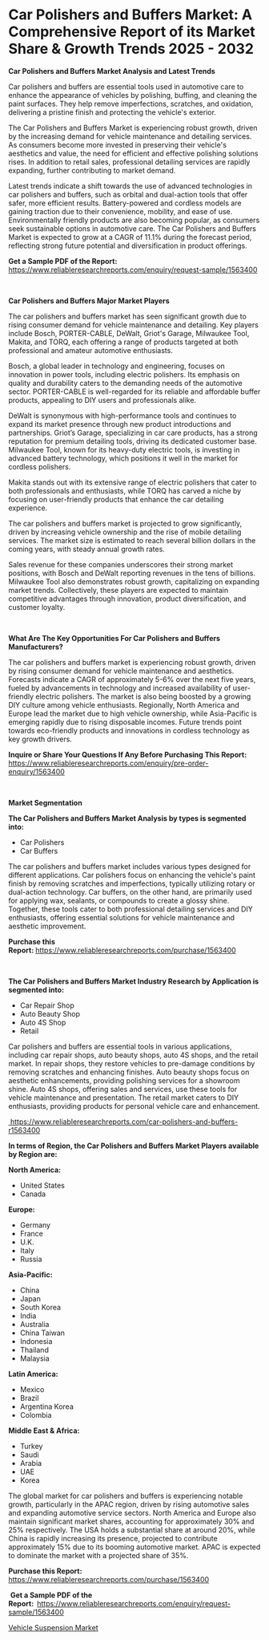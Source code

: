 <p><h1>Car Polishers and Buffers Market: A Comprehensive Report of its Market Share & Growth Trends 2025 - 2032</h1></p><p><strong>Car Polishers and Buffers Market Analysis and Latest Trends</strong></p>
<p><p>Car polishers and buffers are essential tools used in automotive care to enhance the appearance of vehicles by polishing, buffing, and cleaning the paint surfaces. They help remove imperfections, scratches, and oxidation, delivering a pristine finish and protecting the vehicle's exterior.</p><p>The Car Polishers and Buffers Market is experiencing robust growth, driven by the increasing demand for vehicle maintenance and detailing services. As consumers become more invested in preserving their vehicle's aesthetics and value, the need for efficient and effective polishing solutions rises. In addition to retail sales, professional detailing services are rapidly expanding, further contributing to market demand.</p><p>Latest trends indicate a shift towards the use of advanced technologies in car polishers and buffers, such as orbital and dual-action tools that offer safer, more efficient results. Battery-powered and cordless models are gaining traction due to their convenience, mobility, and ease of use. Environmentally friendly products are also becoming popular, as consumers seek sustainable options in automotive care. The Car Polishers and Buffers Market is expected to grow at a CAGR of 11.1% during the forecast period, reflecting strong future potential and diversification in product offerings.</p></p>
<p><strong>Get a Sample PDF of the Report:&nbsp;</strong> <a href="https://www.reliableresearchreports.com/enquiry/request-sample/1563400?utm_campaign=2593&utm_medium=2&utm_source=Github&utm_content=ia&utm_term=30032025&utm_id=car-polishers-and-buffers">https://www.reliableresearchreports.com/enquiry/request-sample/1563400</a></p>
<p>&nbsp;</p>
<p><strong>Car Polishers and Buffers Major Market Players</strong></p>
<p><p>The car polishers and buffers market has seen significant growth due to rising consumer demand for vehicle maintenance and detailing. Key players include Bosch, PORTER-CABLE, DeWalt, Griot's Garage, Milwaukee Tool, Makita, and TORQ, each offering a range of products targeted at both professional and amateur automotive enthusiasts.</p><p>Bosch, a global leader in technology and engineering, focuses on innovation in power tools, including electric polishers. Its emphasis on quality and durability caters to the demanding needs of the automotive sector. PORTER-CABLE is well-regarded for its reliable and affordable buffer products, appealing to DIY users and professionals alike.</p><p>DeWalt is synonymous with high-performance tools and continues to expand its market presence through new product introductions and partnerships. Griot’s Garage, specializing in car care products, has a strong reputation for premium detailing tools, driving its dedicated customer base. Milwaukee Tool, known for its heavy-duty electric tools, is investing in advanced battery technology, which positions it well in the market for cordless polishers.</p><p>Makita stands out with its extensive range of electric polishers that cater to both professionals and enthusiasts, while TORQ has carved a niche by focusing on user-friendly products that enhance the car detailing experience.</p><p>The car polishers and buffers market is projected to grow significantly, driven by increasing vehicle ownership and the rise of mobile detailing services. The market size is estimated to reach several billion dollars in the coming years, with steady annual growth rates.</p><p>Sales revenue for these companies underscores their strong market positions, with Bosch and DeWalt reporting revenues in the tens of billions. Milwaukee Tool also demonstrates robust growth, capitalizing on expanding market trends. Collectively, these players are expected to maintain competitive advantages through innovation, product diversification, and customer loyalty.</p></p>
<p>&nbsp;</p>
<p><strong>What Are The Key Opportunities For Car Polishers and Buffers Manufacturers?</strong></p>
<p><p>The car polishers and buffers market is experiencing robust growth, driven by rising consumer demand for vehicle maintenance and aesthetics. Forecasts indicate a CAGR of approximately 5-6% over the next five years, fueled by advancements in technology and increased availability of user-friendly electric polishers. The market is also being boosted by a growing DIY culture among vehicle enthusiasts. Regionally, North America and Europe lead the market due to high vehicle ownership, while Asia-Pacific is emerging rapidly due to rising disposable incomes. Future trends point towards eco-friendly products and innovations in cordless technology as key growth drivers.</p></p>
<p><strong>Inquire or Share Your Questions If Any Before Purchasing This Report:</strong> <a href="https://www.reliableresearchreports.com/enquiry/pre-order-enquiry/1563400?utm_campaign=2593&utm_medium=2&utm_source=Github&utm_content=ia&utm_term=30032025&utm_id=car-polishers-and-buffers">https://www.reliableresearchreports.com/enquiry/pre-order-enquiry/1563400</a></p>
<p>&nbsp;</p>
<p><strong>Market Segmentation</strong></p>
<p><strong>The Car Polishers and Buffers Market Analysis by types is segmented into:</strong></p>
<p><ul><li>Car Polishers</li><li>Car Buffers</li></ul></p>
<p><p>The car polishers and buffers market includes various types designed for different applications. Car polishers focus on enhancing the vehicle's paint finish by removing scratches and imperfections, typically utilizing rotary or dual-action technology. Car buffers, on the other hand, are primarily used for applying wax, sealants, or compounds to create a glossy shine. Together, these tools cater to both professional detailing services and DIY enthusiasts, offering essential solutions for vehicle maintenance and aesthetic improvement.</p></p>
<p><strong>Purchase this Report:&nbsp;</strong><a href="https://www.reliableresearchreports.com/purchase/1563400?utm_campaign=2593&utm_medium=2&utm_source=Github&utm_content=ia&utm_term=30032025&utm_id=car-polishers-and-buffers">https://www.reliableresearchreports.com/purchase/1563400</a></p>
<p>&nbsp;</p>
<p><strong>The Car Polishers and Buffers Market Industry Research by Application is segmented into:</strong></p>
<p><ul><li>Car Repair Shop</li><li>Auto Beauty Shop</li><li>Auto 4S Shop</li><li>Retail</li></ul></p>
<p><p>Car polishers and buffers are essential tools in various applications, including car repair shops, auto beauty shops, auto 4S shops, and the retail market. In repair shops, they restore vehicles to pre-damage conditions by removing scratches and enhancing finishes. Auto beauty shops focus on aesthetic enhancements, providing polishing services for a showroom shine. Auto 4S shops, offering sales and services, use these tools for vehicle maintenance and presentation. The retail market caters to DIY enthusiasts, providing products for personal vehicle care and enhancement.</p></p>
<p><a href="https://www.reliableresearchreports.com/car-polishers-and-buffers-r1563400?utm_campaign=2593&utm_medium=2&utm_source=Github&utm_content=ia&utm_term=30032025&utm_id=car-polishers-and-buffers">&nbsp;https://www.reliableresearchreports.com/car-polishers-and-buffers-r1563400</a></p>
<p><strong>In terms of Region, the Car Polishers and Buffers Market Players available by Region are:</strong></p>
<p>
    <p> <strong> North America: </strong>
        <ul>
            <li>United States</li>
            <li>Canada</li>
        </ul>
        </p> 
    <p> <strong> Europe: </strong>
        <ul>
            <li>Germany</li>
            <li>France</li>
            <li>U.K.</li>
            <li>Italy</li>
            <li>Russia</li>
        </ul>
        </p> 
    <p> <strong> Asia-Pacific: </strong>
        <ul>
            <li>China</li>
            <li>Japan</li>
            <li>South Korea</li>
            <li>India</li>
            <li>Australia</li>
            <li>China Taiwan</li>
            <li>Indonesia</li>
            <li>Thailand</li>
            <li>Malaysia</li>
        </ul>
        </p> 
    <p> <strong> Latin America: </strong>
        <ul>
            <li>Mexico</li>
            <li>Brazil</li>
            <li>Argentina Korea</li>
            <li>Colombia</li>
        </ul>
        </p> 
    <p> <strong> Middle East & Africa: </strong>
        <ul>
            <li>Turkey</li>
            <li>Saudi</li>
            <li>Arabia</li>
            <li>UAE</li>
            <li>Korea</li>
        </ul>
    </p>
    </p>
<p><p>The global market for car polishers and buffers is experiencing notable growth, particularly in the APAC region, driven by rising automotive sales and expanding automotive service sectors. North America and Europe also maintain significant market shares, accounting for approximately 30% and 25% respectively. The USA holds a substantial share at around 20%, while China is rapidly increasing its presence, projected to contribute approximately 15% due to its booming automotive market. APAC is expected to dominate the market with a projected share of 35%.</p></p>
<p><strong>Purchase this Report: </strong><a href="https://www.reliableresearchreports.com/purchase/1563400?utm_campaign=2593&utm_medium=2&utm_source=Github&utm_content=ia&utm_term=30032025&utm_id=car-polishers-and-buffers">https://www.reliableresearchreports.com/purchase/1563400</a></p>
<p>&nbsp;<strong>Get a Sample PDF of the Report:&nbsp;&nbsp;</strong><a href="https://www.reliableresearchreports.com/enquiry/request-sample/1563400?utm_campaign=2593&utm_medium=2&utm_source=Github&utm_content=ia&utm_term=30032025&utm_id=car-polishers-and-buffers">https://www.reliableresearchreports.com/enquiry/request-sample/1563400</a></p>
<p><strong></strong></p>
<p><p><a href="https://github.com/osbornrdaflalo/Market-Research-Report-List-1/blob/main/vehicle-suspension-market.md?utm_campaign=2593&utm_medium=2&utm_source=Github&utm_content=ia&utm_term=30032025&utm_id=car-polishers-and-buffers">Vehicle Suspension Market</a></p></p>